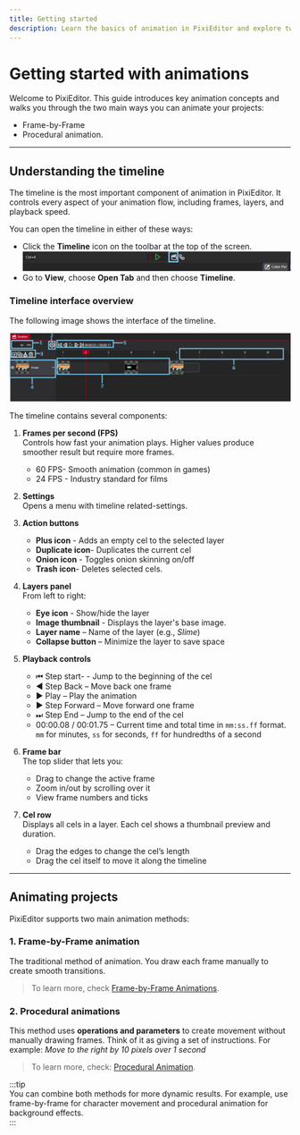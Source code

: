 ```yaml
---
title: Getting started
description: Learn the basics of animation in PixiEditor and explore two main approaches to animating your projects
---
```



# Getting started with animations
Welcome to PixiEditor. This guide introduces key animation concepts and walks you through the two main ways you can animate your projects:   
- Frame-by-Frame
- Procedural animation.

---

## Understanding the timeline

The timeline is the most important component of animation in PixiEditor. It controls every aspect of your animation flow, including frames, layers, and playback speed.

You can open the timeline in either of these ways:
- Click the **Timeline** icon on the toolbar at the top of the screen.  
    ![The timeline icon](./img/timeline-icon.png "The timeline icon")
- Go to **View**, choose **Open Tab** and then choose **Timeline**.

### Timeline interface overview
The following image shows the interface of the timeline.

![The timeline interface](./img/annotated-timeline.png "The timeline interface")

The timeline contains several components:

1. **Frames per second (FPS)**  
    Controls how fast your animation plays. Higher values produce smoother result but require more frames.
    - 60 FPS- Smooth animation (common in games)  
    - 24 FPS - Industry standard for films 

2. **Settings**  
    Opens a menu with timeline related-settings.

3. **Action buttons**  
    - **Plus icon** - Adds an empty cel to the selected layer
    - **Duplicate icon**- Duplicates the current cel
    - **Onion icon** - Toggles onion skinning on/off
    - **Trash icon**- Deletes selected cels.

4. **Layers panel**  
    From left to right:
    - **Eye icon** - Show/hide the layer
    - **Image thumbnail** - Displays the layer's base image.
    - **Layer name** – Name of the layer (e.g., *Slime*)  
    - **Collapse button** – Minimize the layer to save space

5. **Playback controls**  
    -  ⏮ Step start- - Jump to the beginning of the cel  
    - ◀ Step Back – Move back one frame  
    - ▶ Play – Play the animation  
    - ▶ Step Forward – Move forward one frame  
    - ⏭ Step End – Jump to the end of the cel  
    - 00:00.08 / 00:01.75 – Current time and total time in `mm:ss.ff` format. `mm` for minutes, `ss` for seconds, `ff` for hundredths of a second  

6. **Frame bar**   
    The top slider that lets you:
   - Drag to change the active frame  
   - Zoom in/out by scrolling over it
   - View frame numbers and ticks

7. **Cel row**  
    Displays all cels in a layer. Each cel shows a thumbnail preview and duration.  
   - Drag the edges to change the cel’s length  
   - Drag the cel itself to move it along the timeline  

---

## Animating projects
PixiEditor supports two main animation methods:

### 1. Frame-by-Frame animation

The traditional method of animation. You draw each frame manually to create smooth transitions.

> To learn more, check [Frame-by-Frame Animations](https://pixieditor.net/docs/usage/animating/frame-by-frame/). 



### 2. Procedural animations
This method uses **operations and parameters** to create movement without manually drawing frames. Think of it as giving a set of instructions. 
For example: *Move to the right by 10 pixels over 1 second*

> To learn more, check: [Procedural Animation](https://pixieditor.net/docs/usage/animating/procedural/).  


:::tip  
You can combine both methods for more dynamic results. For example, use frame-by-frame for character movement and procedural animation for background effects.   
:::